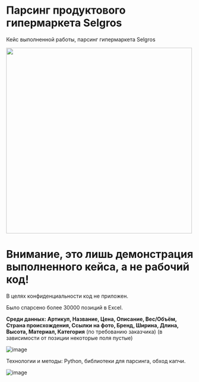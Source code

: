# Парсинг продуктового гипермаркета Selgros 
Кейс выполненной работы, парсинг гипермаркета Selgros

<img src="https://github.com/boumer7/selgros_parsing/assets/33152397/bb80bca7-8f6c-4b26-a085-31a36ce6e160" height="500" width="500" >

<br>

# Внимание, это лишь демонстрация выполненного кейса, а не рабочий код!
В целях конфиденциальности код не приложен.

Было спарсено более 30000 позиций в Excel.

**Среди данных: Артикул, Название, Цена, Описание, Вес/Объём, Страна происхождения, Ссылки на фото, Бренд, Ширина, Длина, Высота, Материал, Категория**
(по требованию заказчика)
(в зависимости от позиции некоторые поля пустые)

![image](https://github.com/boumer7/selgros_parsing/assets/33152397/8fafb55f-8533-40ce-b09f-5272de44fbc7)


Технологии и методы: Python, библиотеки для парсинга, обход капчи.



![image](https://github.com/boumer7/selgros_parsing/assets/33152397/3eab7fc9-68a2-4782-950f-e8cb54765a70)
